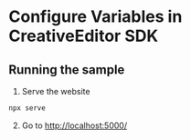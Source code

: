 # Configure Variables in CreativeEditor SDK


## Running the sample

1. Serve the website

```bash
npx serve
```

2. Go to [http://localhost:5000/](http://localhost:5000/)
